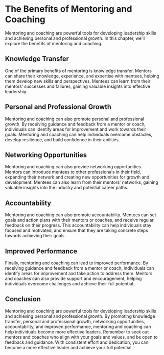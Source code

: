 The Benefits of Mentoring and Coaching
=========================================================================

Mentoring and coaching are powerful tools for developing leadership skills and achieving personal and professional growth. In this chapter, we'll explore the benefits of mentoring and coaching.

Knowledge Transfer
------------------

One of the primary benefits of mentoring is knowledge transfer. Mentors can share their knowledge, experience, and expertise with mentees, helping them develop new skills and perspectives. Mentees can learn from their mentors' successes and failures, gaining valuable insights into effective leadership.

Personal and Professional Growth
--------------------------------

Mentoring and coaching can also promote personal and professional growth. By receiving guidance and feedback from a mentor or coach, individuals can identify areas for improvement and work towards their goals. Mentoring and coaching can help individuals overcome obstacles, develop resilience, and build confidence in their abilities.

Networking Opportunities
------------------------

Mentoring and coaching can also provide networking opportunities. Mentors can introduce mentees to other professionals in their field, expanding their network and creating new opportunities for growth and development. Mentees can also learn from their mentors' networks, gaining valuable insights into the industry and potential career paths.

Accountability
--------------

Mentoring and coaching can also promote accountability. Mentees can set goals and action plans with their mentors or coaches, and receive regular feedback on their progress. This accountability can help individuals stay focused and motivated, and ensure that they are taking concrete steps towards achieving their goals.

Improved Performance
--------------------

Finally, mentoring and coaching can lead to improved performance. By receiving guidance and feedback from a mentor or coach, individuals can identify areas for improvement and take action to address them. Mentors and coaches can also provide support and encouragement, helping individuals overcome challenges and achieve their full potential.

Conclusion
----------

Mentoring and coaching are powerful tools for developing leadership skills and achieving personal and professional growth. By promoting knowledge transfer, personal and professional growth, networking opportunities, accountability, and improved performance, mentoring and coaching can help individuals become more effective leaders. Remember to seek out mentors and coaches who align with your goals and values, and be open to feedback and guidance. With consistent effort and dedication, you can become a more effective leader and achieve your full potential.
